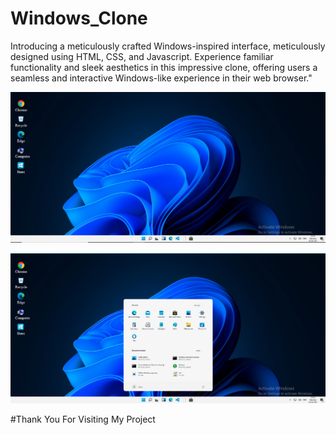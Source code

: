 # Windows_Clone

Introducing a meticulously crafted Windows-inspired interface, meticulously designed using HTML, CSS, and Javascript. Experience familiar functionality and sleek aesthetics in this impressive clone, offering users a seamless and interactive Windows-like experience in their web browser."


![Screenshot (279)](https://github.com/Pavanjangle/Windows_Clone/blob/main/windows%20clone%20ss%201.png?raw=true)

![Screenshot (279)](https://github.com/Pavanjangle/Windows_Clone/blob/main/windows%20clone%20ss%202.png?raw=true)

#Thank You For Visiting My Project

